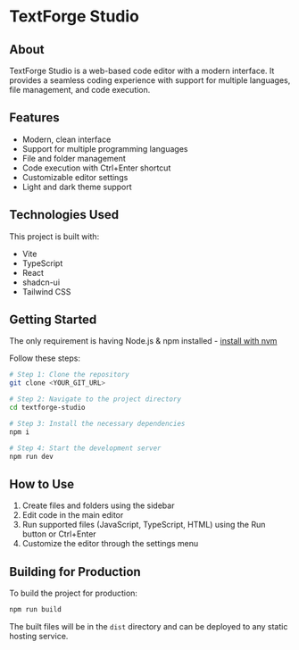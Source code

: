 # TextForge Studio

## About

TextForge Studio is a web-based code editor with a modern interface. It provides a seamless coding experience with support for multiple languages, file management, and code execution.

## Features

- Modern, clean interface
- Support for multiple programming languages
- File and folder management
- Code execution with Ctrl+Enter shortcut
- Customizable editor settings
- Light and dark theme support

## Technologies Used

This project is built with:

- Vite
- TypeScript
- React
- shadcn-ui
- Tailwind CSS

## Getting Started

The only requirement is having Node.js & npm installed - [install with nvm](https://github.com/nvm-sh/nvm#installing-and-updating)

Follow these steps:

```sh
# Step 1: Clone the repository
git clone <YOUR_GIT_URL>

# Step 2: Navigate to the project directory
cd textforge-studio

# Step 3: Install the necessary dependencies
npm i

# Step 4: Start the development server
npm run dev
```

## How to Use

1. Create files and folders using the sidebar
2. Edit code in the main editor
3. Run supported files (JavaScript, TypeScript, HTML) using the Run button or Ctrl+Enter
4. Customize the editor through the settings menu

## Building for Production

To build the project for production:

```sh
npm run build
```

The built files will be in the `dist` directory and can be deployed to any static hosting service.
